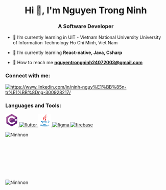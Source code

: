 <h1 align="center">Hi 👋, I'm Nguyen Trong Ninh</h1>
<h3 align="center">A Software Developer</h3>

- 🔭 I’m currently learning in UIT - Vietnam National University University of Information Technology Ho Chi Minh, Viet Nam
  
- 🌱 I’m currently learning **React-native, Java, Csharp**

- 🦉 How to reach me **nguyentrongninh24072003@gmail.com**

<h3 align="left">Connect with me:</h3>
<p align="left">
    <a href="https://www.linkedin.com/in/ninh-nguy%E1%BB%85n-tr%E1%BB%8Dng-300928217/" target="blank">
        <img align="center" src="https://raw.githubusercontent.com/rahuldkjain/github-profile-readme-generator/master/src/images/icons/Social/linked-in-alt.svg" 
          alt="https://www.linkedin.com/in/ninh-nguy%E1%BB%85n-tr%E1%BB%8Dng-300928217/" height="30" width="40" />
    </a>
</p>

<h3 align="left">Languages and Tools:</h3>
<p align="left"> 
    <a href="https://www.w3schools.com/cs/" target="_blank" rel="noreferrer"> 
        <img src="https://raw.githubusercontent.com/devicons/devicon/master/icons/csharp/csharp-original.svg" alt="csharp" width="40" height="40"/> 
    </a> 
    <a href="https://flutter.dev" target="_blank" rel="noreferrer"> 
        <img src="https://www.vectorlogo.zone/logos/flutterio/flutterio-icon.svg" alt="flutter" width="40" height="40"/> 
    </a> 
    <a href="https://www.java.com" target="_blank" rel="noreferrer"> 
        <img src="https://raw.githubusercontent.com/devicons/devicon/master/icons/java/java-original.svg" alt="java" width="40" height="40"/> 
        </a> 
    <a href="https://www.figma.com/" target="_blank" rel="noreferrer"> 
        <img src="https://www.vectorlogo.zone/logos/figma/figma-icon.svg" alt="figma" width="40" height="40"/> 
    </a> 
    <a href="https://firebase.google.com/" target="_blank" rel="noreferrer"> 
        <img src="https://www.vectorlogo.zone/logos/firebase/firebase-icon.svg" alt="firebase" width="40" height="40"/> 
    </a> 
</p>

<p>
    <img align="left" src="https://github-readme-stats.vercel.app/api/top-langs?username=Ninhnon&show_icons=true&locale=en&layout=compact" alt="Ninhnon" />
</p>  

<br/><br/><br/><br/><br/><br/><br/><br/>

<p>
    <img align="left" src="https://github-readme-stats.vercel.app/api?username=Ninhnon&show_icons=true&locale=en" alt="Ninhnon" />
</p>

